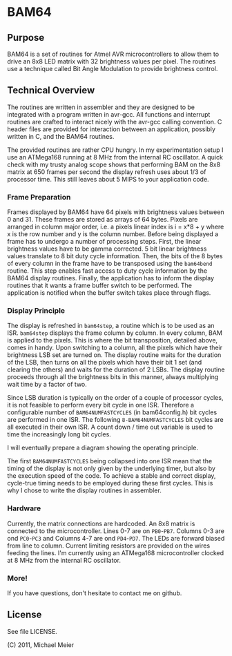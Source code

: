 BAM64
=====

Purpose
-------

BAM64 is a set of routines for Atmel AVR microcontrollers to allow
them to drive an 8x8 LED matrix with 32 brightness values per
pixel. The routines use a technique called Bit Angle Modulation to
provide brightness control.


Technical Overview
------------------

The routines are written in assembler and they are designed to be
integrated with a program written in avr-gcc. All functions and
interrupt routines are crafted to interact nicely with the avr-gcc
calling convention. C header files are provided for interaction
between an application, possibly written in C, and the BAM64 routines.

The provided routines are rather CPU hungry. In my experimentation
setup I use an ATMega168 running at 8 MHz from the internal RC
oscillator. A quick check with my trusty analog scope shows that
performing BAM on the 8x8 matrix at 650 frames per second the display
refresh uses about 1/3 of processor time.  This still leaves about 5
MIPS to your application code.

### Frame Preparation

Frames displayed by BAM64 have 64 pixels with brightness values
between 0 and 31. These frames are stored as arrays of 64
bytes. Pixels are arranged in column major order, i.e. a pixels linear
index is i = x*8 + y where x is the row number and y is the column
number.
Before being displayed a frame has to undergo a number of processing
steps.  First, the linear brightness values have to be gamma
corrected. 5 bit linear brightness values translate to 8 bit duty
cycle information. Then, the bits of the 8 bytes of every column in
the frame have to be transposed using the ```bam64bend```
routine. This step enables fast access to duty cycle information by
the BAM64 display routines. Finally, the application has to inform the
display routines that it wants a frame buffer switch to be
performed. The application is notified when the buffer switch takes
place through flags.


### Display Principle

The display is refreshed in ```bam64step```, a routine which is to be
used as an ISR. ```bam64step``` displays the frame column by column.
In every column, BAM is applied to the pixels. This is where the bit
transposition, detailed above, comes in handy. Upon switching to a
column, all the pixels which have their brightness LSB set are turned
on. The display routine waits for the duration of the LSB, then turns
on all the pixels which have their bit 1 set (and clearing the others)
and waits for the duration of 2 LSBs. The display routine proceeds
through all the brightness bits in this manner, always multiplying
wait time by a factor of two.

Since LSB duration is typically on the order of a couple of processor
cycles, it is not feasible to perform every bit cycle in one
ISR. Therefore a configurable number of ```BAM64NUMFASTCYCLES``` (in
bam64config.h) bit cycles are performed in one ISR. The following
```8-BAM64NUMFASTCYCLES``` bit cycles are all executed in their own
ISR. A count down / time out variable is used to time the increasingly
long bit cycles.

I will eventually prepare a diagram showing the operating principle.

The first ```BAM64NUMFASTCYCLES``` being collapsed into one ISR mean
that the timing of the display is not only given by the underlying
timer, but also by the execution speed of the code. To achieve a
stable and correct display, cycle-true timing needs to be employed
during these first cycles. This is why I chose to write the display
routines in assembler.


### Hardware

Currently, the matrix connections are hardcoded. An 8x8 matrix is
connected to the microcontroller. Lines 0-7 are on
```PB0```-```PB7```. Columns 0-3 are ond ```PC0```-```PC3``` and
Columns 4-7 are ond ```PD4```-```PD7```.  The LEDs are forward biased
from line to column. Current limiting resistors are provided on the
wires feeding the lines.  I'm currently using an ATMega168
microcontroller clocked at 8 MHz from the internal RC oscillator.


### More!

If you have questions, don't hesitate to contact me on github.


License
-------

See file LICENSE.



(C) 2011, Michael Meier
